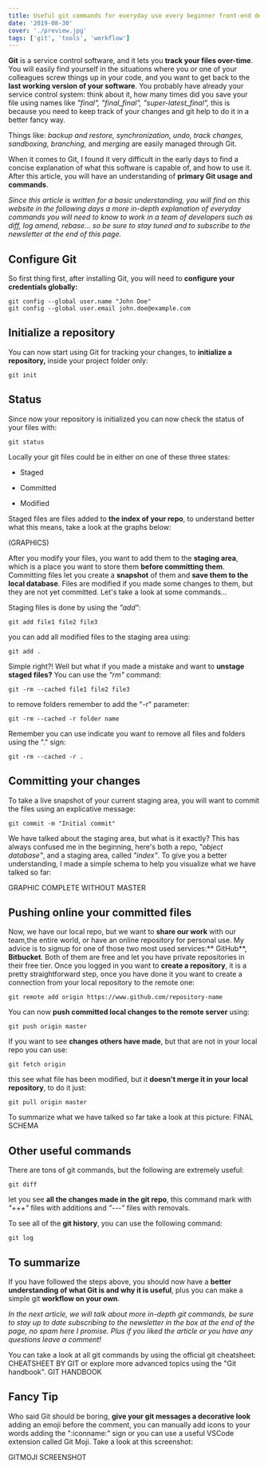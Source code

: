 ```yaml
---
title: Useful git commands for everyday use every beginner front-end developer should know 2019
date: '2019-08-30'
cover: './preview.jpg'
tags: ['git', 'tools', 'workflow']
---
```


**Git** is a service control software, and it lets you **track your files over-time**. You will easily find yourself in the situations where you or one of your colleagues screw things up in your code, and you want to get back to the **last working version of your software**. You probably have already your service control system: think about it, how many times did you save your file using names like *"final", "final_final", "super-latest_final",* this is because you need to keep track of your changes and git help to do it in a better fancy way.

Things like: *backup and restore, synchronization, undo, track changes, sandboxing, branching,* and *merging* are easily managed through  Git. 

When it comes to Git, I found it very difficult in the early days to find a concise explanation of what this software is capable of, and how to use it. After this article, you will have an understanding of **primary Git usage and commands**. 

*Since this article is written for a basic understanding, you will find on this website in the following days a more in-depth explanation of everyday commands you will need to know to work in a team of developers such as diff, log amend, rebase... so be sure to stay tuned and to subscribe to the newsletter at the end of this page.*

## Configure Git ##

So  first thing first, after installing Git, you will need to **configure your credentials globally:**
```
git config --global user.name "John Doe"
git config --global user.email john.doe@example.com
```
## Initialize a repository ##
You can now start using Git for tracking your changes, to **initialize a repository,** inside your project folder only:

```
git init
```

## Status ##
Since now your repository is initialized you can now check the status of your files with:
```
git status
```
Locally your git files could be in either on one of these three states:

- Staged

- Committed

- Modified

Staged files are files added to **the index of your repo**, to understand better what this means, take a look at the graphs below:

(GRAPHICS)

After you modify your files, you want to add them to the **staging area**, which is a place you want to store them **before committing them**. Committing files let you create a **snapshot** of them and **save them to the local database**. Files are modified if you made some changes to them, but they are not yet committed. Let's take a look at some commands...

Staging files is done by using the *"add"*:

```
git add file1 file2 file3
```

you can add all modified files to the staging area using:

```
git add .
```

Simple right?! Well but what if you made a mistake and want to **unstage staged files?** You can use the *"rm"* command:

```
git -rm --cached file1 file2 file3
```
to remove folders remember to add the "-r" parameter:

```
git -rm --cached -r folder name
```

Remember you can use indicate you want to remove all files and folders using the "." sign:

```
git -rm --cached -r .
```
## Committing your changes ##
To take a live snapshot of your current staging area, you will want to commit the files using an explicative message:

```
git commit -m "Initial commit"
```
We have talked about the staging area, but what is it exactly? This has always confused me in the beginning, here's both a repo, *"object database"*, and a staging area, called *"index"*.  To give you a better understanding, I made a simple schema to help you visualize what we have talked so far:

GRAPHIC COMPLETE WITHOUT MASTER

## Pushing online your committed files ##

Now, we have our local repo, but we want to **share our work** with our team,the entire world, or have an online repository for personal use. My advice is to signup for one of those two most used services:** GitHub**, **Bitbucket**. Both of them are free and let you have private repositories in their free tier. Once you logged in you want to **create a repository**, it is a pretty straightforward step, once you have done it you want to create a connection from your local repository to the remote one:

```
git remote add origin https://www.github.com/repository-name
```
You can now **push committed local changes to the remote server** using:
```
git push origin master
```
If you want to see **changes others have made**, but that are not in your local repo you can use:
```
git fetch origin
```
this see what file has been modified, but it **doesn't merge it in your local repository**, to do it just:
```
git pull origin master
```
To summarize what we have talked so far take a look at this picture:
FINAL SCHEMA

## Other useful commands ##
There are tons of git commands, but the following are extremely useful:
```
git diff
```
let you see **all the changes made in the git repo**, this command mark with *"+++"* files with additions and *"---"* files with removals.

To see all of the **git history**, you can use the following command:
```
git log
```

## To summarize ##
If you have followed the steps above, you should now have a **better understanding of what Git is and why it is useful**, plus you can make a simple git **workflow on your own**.

*In the next article, we will talk about more in-depth git commands, be sure to stay up to date subscribing to the newsletter in the box at the end of the page, no spam here I promise. Plus if you liked the article or you have any questions leave a comment!*

You can take a look at all git commands by using the official git cheatsheet:
CHEATSHEET BY GIT
or explore more advanced topics using the "Git handbook".
GIT HANDBOOK

## Fancy Tip ##
Who said Git should be boring, **give your git messages a decorative look** adding an emoji before the comment, you can manually add icons to your words adding the ":iconname:" sign or you can use a useful VSCode extension called Git Moji. Take a look at this screenshot:

GITMOJI SCREENSHOT